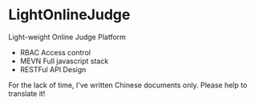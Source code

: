 # LightOnlineJudge
Light-weight Online Judge Platform

- RBAC Access control
- MEVN Full javascript stack
- RESTFul API Design

For the lack of time, I've written Chinese documents only. Please help to translate it!